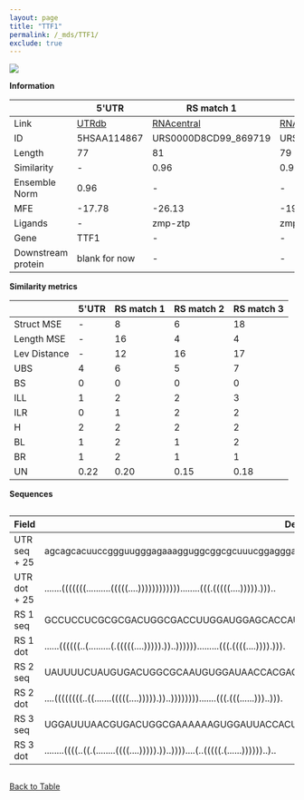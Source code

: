 ```yaml
---
layout: page
title: "TTF1"
permalink: /_mds/TTF1/
exclude: true
---
```




![](../../alns_9.28.22/aln_5HSAA114867_0.959.png?raw=true)


**Information**

| | 5'UTR       | RS match 1   | RS match 2  | RS match 3 |
| ---- | ----------- | ----------- | ----------- | ----------- |
| Link | <a href="http://utrdb.ba.itb.cnr.it/getutr/5HSAA114867/1" target="_blank" rel="noopener noreferrer">UTRdb</a>   | <a href="https://rnacentral.org/rna/URS0000D8CD99/869719" target="_blank" rel="noopener noreferrer">RNAcentral</a>     |<a href="https://rnacentral.org/rna/URS0000C799A0/1460639" target="_blank" rel="noopener noreferrer">RNAcentral</a>  | <a href="https://rnacentral.org/rna/URS0000C4A274/1403948" target="_blank" rel="noopener noreferrer">RNAcentral</a>   |
| ID | 5HSAA114867     | URS0000D8CD99_869719     | URS0000C799A0_1460639     | URS0000C4A274_1403948     |
| Length | 77     |  81    | 79   |  79    |
| Similarity | - | 0.96 | 0.97 | 0.97 |
| Ensemble Norm | 0.96 | - | - | - |
| MFE | -17.78 | -26.13 | -19.20 | -18.05 |
| Ligands | - | zmp-ztp | zmp-ztp | zmp-ztp |
| Gene | TTF1 | - | - | - |
| Downstream protein | blank for now    |    -    | -  | - |


**Similarity metrics**

| | 5'UTR       | RS match 1   | RS match 2  | RS match 3 |
| ---- | ----------- | ----------- | ----------- | ----------- |
| Struct MSE | - | 8 | 6 | 18 |
| Length MSE | - | 16 | 4 | 4 |
| Lev Distance | - | 12 | 16 | 17 |
| UBS| 4 | 6 | 5 | 7 |
| BS | 0 | 0 | 0 | 0 |
| ILL | 1 | 2 | 2 | 3 |
| ILR | 0 | 1 | 2 | 2 |
| H | 2 | 2 | 2 | 2 |
| BL | 1 | 2 | 1 | 2 |
| BR | 1 | 2 | 1 | 1 |
| UN | 0.22 | 0.20 | 0.15 | 0.18 |

**Sequences**


<div style="overflow-x:auto;">

<table>
<colgroup>
<col width="30%" />
<col width="70%" />
</colgroup>
<thead>
<tr class="header">
<th>Field</th>
<th>Description</th>
</tr>
</thead>
<tbody>
<tr>
<td markdown="span">UTR seq + 25 </td>
<td markdown="span"> agcagcacuuccggguugggagaaagguggcggcgcuuucggagggaauaaaATGTACCGGGACGACTTGGAACGGT </td>
</tr>
<tr>
<td markdown="span">UTR dot + 25  </td>
<td markdown="span"> .......(((((((..........(((((....))))))))))))........(((.(((((....))))).)))..
</td>
</tr>


<tr>
<td markdown="span">RS 1 seq </td>
<td markdown="span"> GCCUCCUCGCGCGACUGGCGACCUUGGAUGGAGCACCAUCGGGAAGCGCGAAACGACCUGCCGUUCGCCUGGGCGAUCGGG
</td>
</tr>


<tr>
<td markdown="span">RS 1 dot </td>
<td markdown="span"> ......((((((..(.........(.(((((....))))).))..)))))).........(((.((((....)))).))).
</td>
</tr>


<tr>
<td markdown="span">RS 2 seq </td>
<td markdown="span"> UAUUUUCUAUGUGACUGGCGCAAUGUGGAUAACCACGAGGAAGCAUAGAAUAAAAAAGCCGUGCGCCUGGGCAGAGGUA
</td>
</tr>


<tr>
<td markdown="span">RS 2 dot </td>
<td markdown="span"> ....((((((((..((.......(((((....))))).))..)))))))).......(((.(((......)))..))).
</td>
</tr>


<tr>
<td markdown="span">RS 3 seq </td>
<td markdown="span"> UGGAUUUAACGUGACUGGCGAAAAAAGUGGAUUACCACUGGGGAACGUAAAAGGACAGUCGCUCGCCUGGGCUGGACAA
</td>
</tr>


<tr>
<td markdown="span">RS 3 dot </td>
<td markdown="span"> ........((((..((.(........((((....))))).))..))))....(..(((((.(......))))))..)..
</td>
</tr>

</tbody>
</table>


</div>


[Back to Table](../../display)
